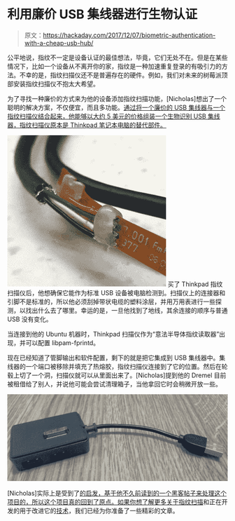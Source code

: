 # 利用廉价 USB 集线器进行生物认证

> 原文：<https://hackaday.com/2017/12/07/biometric-authentication-with-a-cheap-usb-hub/>

公平地说，指纹不一定是设备认证的最佳想法，毕竟，它们无处不在。但是在某些情况下，比如一个设备从不离开你的家，指纹是一种加速重复登录的有吸引力的方法。不幸的是，指纹扫描仪还不是普遍存在的硬件。例如，我们对未来的树莓派顶部安装指纹扫描仪不抱太大希望。

为了寻找一种廉价的方式来为他的设备添加指纹扫描功能，[Nicholas]想出了一个聪明的解决方案，不仅便宜，而且多功能。[通过将一个廉价的 USB 集线器与一个指纹扫描仪结合起来，他能够以大约 5 美元的价格组装一个生物识别 USB 集线器，指纹扫描仪原本是 Thinkpad 笔记本电脑的替代部件。](https://adventures-in-tech.blogspot.com/2017/12/diy-lefty-usb-hub-with-fingerprint.html)

[![](img/dcf4702057f0f71b87acdee87d2f1f16.png)](https://hackaday.com/wp-content/uploads/2017/12/fingerhub_detail1.jpg) 买了 Thinkpad 指纹扫描仪后，他想确保它能作为标准 USB 设备被电脑检测到。扫描仪上的连接器和引脚不是标准的，所以他必须刮掉带状电缆的塑料涂层，并用万用表进行一些探测，以找出什么去了哪里。幸运的是，一旦他找到了地线，其余连接的顺序与普通 USB 没有变化。

当连接到他的 Ubuntu 机器时，Thinkpad 扫描仪作为“意法半导体指纹读取器”出现，并可以配置 libpam-fprintd。

现在已经知道了管脚输出和软件配置，剩下的就是把它集成到 USB 集线器中。集线器的一个端口被移除并填充了热熔胶，指纹扫描仪连接到了它的位置。然后在轮毂上切了一个洞，扫描仪就可以从里面出来了。[Nicholas]提到他的 Dremel 目前被租借给了别人，并说他可能会尝试清理箱子，当他拿回它时会稍微开放一些。

[![](img/c0e21642a61c25a0e9860a16857fb5cf.png)](https://hackaday.com/wp-content/uploads/2017/12/fingerhub_detail2.jpg)

[Nicholas]实际上是受到了[的启发，基于他不久前读到的一个黑客帖子来处理这个项目的，所以这个项目真的回到了原点。](https://hackaday.com/2016/01/29/fingerprint-scanner-for-laptop-and-raspberry-pi-or-giving-the-finger-to-your-computer/)[如果你想了解更多关于指纹扫描](https://hackaday.com/2017/04/27/fundamentals-of-fingerprint-scanning/)和正在开发的用于改进它的[技术](https://hackaday.com/2017/09/04/raspireader-an-open-source-fingerprint-reader/)，我们已经为你准备了一些精彩的文章。